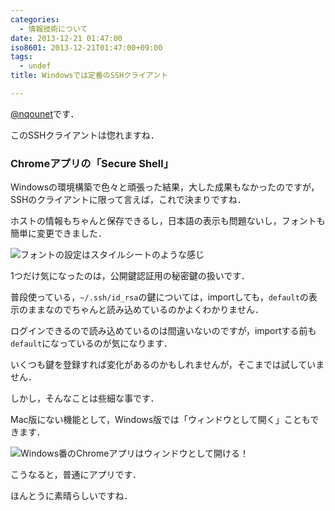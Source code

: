 ```yaml
---
categories:
  - 情報技術について
date: 2013-12-21 01:47:00
iso8601: 2013-12-21T01:47:00+09:00
tags:
  - undef
title: Windowsでは定番のSSHクライアント

---
```


<a href="https://twitter.com/nqounet">@nqounet</a>です．

このSSHクライアントは惚れますね．

<h3>Chromeアプリの「Secure Shell」</h3>
Windowsの環境構築で色々と頑張った結果，大した成果もなかったのですが，SSHのクライアントに限って言えば，これで決まりですね．

ホストの情報もちゃんと保存できるし，日本語の表示も問題ないし，フォントも簡単に変更できました．

<img alt="フォントの設定はスタイルシートのような感じ" src="http://copy.com/L1Y8galioBGXdxr0" />

1つだけ気になったのは，公開鍵認証用の秘密鍵の扱いです．

普段使っている，<code>~/.ssh/id_rsa</code>の鍵については，importしても，<code>default</code>の表示のままなのでちゃんと読み込めているのかよくわかりません．

ログインできるので読み込めているのは間違いないのですが，importする前も<code>default</code>になっているのが気になります．

いくつも鍵を登録すれば変化があるのかもしれませんが，そこまでは試していません．

しかし，そんなことは些細な事です．

Mac版にない機能として，Windows版では「ウィンドウとして開く」こともできます．

<img alt="Windows番のChromeアプリはウィンドウとして開ける！" src="http://copy.com/re7GJqXycXTu1CTE" />

こうなると，普通にアプリです．

ほんとうに素晴らしいですね．    	